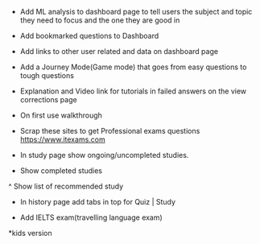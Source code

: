 * Add ML analysis to dashboard page to tell users the subject and topic they need to focus and the one they are good in
* Add bookmarked questions to Dashboard

* Add links to other user related and data on dashboard page

* Add a Journey Mode(Game mode) that goes from easy questions to tough questions

* Explanation and Video link for tutorials in failed answers on the view corrections page

* On first use walkthrough

* Scrap these sites to get Professional exams questions https://www.itexams.com

* In study page show ongoing/uncompleted studies.
* Show completed studies

^ Show list of recommended study

* In history page add tabs in top for Quiz |  Study

* Add IELTS exam(travelling language exam)

*kids version
